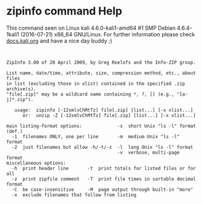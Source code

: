 # zipinfo command Help

 This command seen on Linux kali 4.6.0-kali1-amd64 #1 SMP Debian 4.6.4-1kali1 (2016-07-21) x86_64 GNU/Linux. For further information please check [docs.kali.org](docs.kali.org) and have a nice day buddy ;) 

~~~


ZipInfo 3.00 of 20 April 2009, by Greg Roelofs and the Info-ZIP group.

List name, date/time, attribute, size, compression method, etc., about files
in list (excluding those in xlist) contained in the specified .zip archive(s).
"file[.zip]" may be a wildcard name containing *, ?, [] (e.g., "[a-j]*.zip").

   usage:  zipinfo [-12smlvChMtTz] file[.zip] [list...] [-x xlist...]
      or:  unzip -Z [-12smlvChMtTz] file[.zip] [list...] [-x xlist...]

main listing-format options:             -s  short Unix "ls -l" format (def.)
  -1  filenames ONLY, one per line       -m  medium Unix "ls -l" format
  -2  just filenames but allow -h/-t/-z  -l  long Unix "ls -l" format
                                         -v  verbose, multi-page format
miscellaneous options:
  -h  print header line       -t  print totals for listed files or for all
  -z  print zipfile comment   -T  print file times in sortable decimal format
  -C  be case-insensitive     -M  page output through built-in "more"
  -x  exclude filenames that follow from listing

~~~
